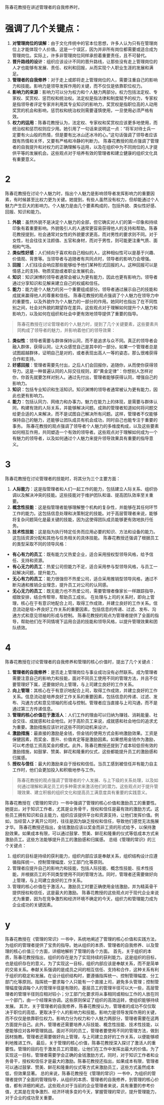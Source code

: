 陈春花教授在讲述管理者的自我修养时，
# 强调了几个关键点：
1. **对管理岗位的误解**：由于文化传统中的官本位思想，许多人认为只有在管理岗位上才能体现个人价值。这是一个误区，因为并非所有岗位都需要或适合成为管理岗位。实际上，许多非管理岗位同样承担着重要责任，且不可替代。
2. **晋升路线的设计**：组织应该设计不同的晋升路线，让那些没有走上管理岗位的人才也能够有发展、责任、权利和回报，从而实现个人职业生涯的发展和满足。
3. **管理者的自我修养**：对于走上或即将走上管理岗位的人，需要注重自己的影响力和技能。影响力是领导发挥作用的关键，而不仅仅是依靠职位权力。
4. **影响力的来源**：影响力可以分为权力和个人魅力两部分。权力包括法定权、专家权、奖赏权、惩罚权和统治权。法定权是指法律和制度赋予的权力，专家权是指领导者评定专家并利用其专业知识的影响力，奖赏权是指职位高的人动用奖赏的机会和影响，惩罚权和统治权则需要谨慎使用，一旦使用必须严格有效。
5. **权力的运用**：陈春花教授认为，法定权、专家权和奖赏权应该更多地使用，而统治权和惩罚权则应少用。她引用了一句话来说明这一点：“将军对待士兵一定要有火山般的热情，但是要有比冰山还冰冷的心。”这句话强调了领导者应该既有热情和关怀，又要有严格和冷静的判断力。
陈春花教授的观点强调了管理者的自我提升和对权力的正确理解与运用，以及在组织中为不同岗位的人才提供平等的发展机会。这些观点对于培养有效的管理者和建立健康的组织文化具有重要意义。

# 2
陈春花教授在讨论个人魅力时，指出个人魅力是影响领导者发挥影响力的重要因素，有时候甚至比权力更为关键。她提到，有些人虽然没有权力，但却能通过个人魅力产生巨大的影响力。个人魅力是由几个要素构成的，包括外貌、类似性好感、回报、知识和能力。
1. **外貌**：虽然外貌不是决定个人魅力的全部，但它确实对人们的第一印象和持续印象有着重要影响。外貌吸引人的人通常更容易获得他人的支持和帮助。陈春花教授提到，社会通常对女性的外貌要求更高，而对男性的要求则不同。对于女性，社会往往关注颜值、五官和身材，而对于男性，则可能更注重气质、面相和气场。
2. **类似性好感**：人们倾向于喜欢和自己相似的人，这种相似性可以是基于兴趣、价值观、背景等。当领导者与追随者有共同点时，领导者的影响力会增强。
3. **回报**：人们往往会响应那些能够给予他们某种形式回报的人。这种回报可以是情感上的支持、物质奖励或者职业发展机会。
4. **知识**：知识渊博的领导者通常会被认为更有能力，因此也更有影响力。领导者通过分享知识和见解来建立自己的权威和信任。
5. **能力**：能力是个人魅力的另一个重要组成部分。领导者通过展示自己的技能和成就来赢得他人的尊重和信任。
陈春花教授的观点强调了个人魅力在领导力中的重要性，以及外貌作为个人魅力的一部分的作用。她同时也指出了在不同性别之间，社会对外貌的期望存在差异。这些观点对于理解如何提升个人魅力和影响力，以及如何在组织和社会中更有效地领导提供了重要的指导。

>陈春花教授在讨论管理者的个人魅力时，提到了几个关键要素，这些要素共同构成了领导者的魅力，并影响着他们的领导效果：
1. **类似性**：领导者需要与群体保持认同，而不是追求与众不同。真正的领导者会融入群体，获得认同，让大众感觉自己是其中的一部分。如果一个管理者总是试图超越群体，证明自己是对的，或者表现出高人一等的姿态，那么很难获得合作和支持。
2. **好感回报**：管理者需要先付出，之后人们会回报你，追随你，从而使你获得领导力。这是一种普遍认同的人际交往规则，即“黄金定律”：你想别人怎样对你，你首先就要怎样对别人。通过先付出，管理者能够获得认同，增强自己的影响力。
3. **知识**：包括专业知识和生活知识。知识渊博的领导者通常被认为更有能力，因此也更有影响力。
4. **能力**：包括认同力、网络力和办事力。魅力在能力上的体现，是需要与群体认同，构建有效的人际关系，并能够解决问题。成熟的管理者知道如何将问题交给更合适的人来解决，而不是试图自己解决所有问题。这样，管理者不仅能够保持自己的魅力，还能够让团队成员有机会成功，同时自己也能专注于重要的事务。
陈春花教授的观点强调了领导者个人魅力的多维度构成，以及这些要素如何相互作用，共同塑造一个有效的领导者。这些观点对于理解如何成为一个有魅力的领导者，以及如何通过个人魅力来提升领导效果具有重要的指导意义。


# 3
陈春花教授在讨论管理者的技能时，将其分为三个主要方面：
1. **人际能力**：这是指管理者和人们一起工作的能力，包括建立人际关系、组织协调以及解决冲突的技能。这些技能对于维护团队和谐、提高团队效率至关重要。
2. **概念性技能**：这是指管理者能够理解整个机构的复杂性，并能够在其任何环节工作的能力。这包括信息处理和决策制定的技能。对于高层管理者来说，能够将复杂问题简化是最关键的技能，因为这使得团队成员能够更有效地执行任务。
3. **技术性技能**：这是指为执行特定任务而应用必要的知识、方法和设备的能力。这包括资源分配和其他与任务相关的具体技能。
陈春花教授还强调了根据员工的类型采取不同的领导风格：
- **有心有力的员工**：既有能力又热爱企业，适合采用授权型领导风格，给予信任、支持和资源。
- **有心无力的员工**：热爱公司但能力不足，适合采用参与型领导风格，与员工一起解决问题，提升能力。
- **无心有力的员工**：能力很强但不热爱公司，适合采用推销型领导风格，通过不断沟通和推销企业理念，提升员工对公司的认同感。
- **无心无力的员工**：既无能力也不热爱公司，需要管理者像家长一样跟踪指导，细致安排，结合传帮带，帮助员工成长。
在处理与上司的关系时，即向上管理，核心在于有意识地配合上司，取得工作成效，并建立良好的工作关系。信息流动是培>养良好工作关系的重要因素，包括信息的传递、过滤、发布、沟通方式和意见领袖的形成与控制。
陈春花教授的观点为管理者提供了全面的指导，帮助他们在不同情境下运用合适的技能和领导风格，以提升管理效果和团队绩效。


# 4
陈春花教授在讨论管理者的自我修养和管理的核心价值时，提出了几个关键点：
1. **管理者的自我修养**：是否走上管理岗位与事业成功没有必然联系。成为管理者需要注意自己的影响力和技能，面对不同员工使用不同的管理方法，并且不仅要管理好下属，还要做好向上管理，与上司建立良好的工作关系。
2. **向上管理**：其核心在于有意识地配合上司，取得工作成效，并建立良好的工作关系。信息流动是培养良好工作关系的重要因素，包括信息的传递、过滤、发布、沟通方式和意见领袖的形成与控制。管理者应当直接与上司沟通，而不是通过第三方传递信息。
3. **管理的核心价值在于激活人**：人们工作的理由可以归纳为赚钱、消耗能量、社会交往、成就感和社会地位。对于高阶员工来说，成就感和社会地位的追求尤为重要。激励措施应该针对这些不同的动机来设计。
4. **激励措施**：最直接的激励是金钱，但金钱的使用方式会影响激励效果。工资是保健因素，而奖金、晋升、价值肯定等是激励因素。如果想用金钱作为激励，可以考虑低工资高奖金的模式。此外，陈春花教授还提到了成本较低但有效的激励措施，如鼓掌、赞美、鲜花和隆重的仪式，这些都能提升员工的激励感和归属感。
5. **授权与信任**：最大的激励来自于授权和信任。当员工感到被信任并有能力自主工作时，他们会更加投入和积极地参与工作。
>陈春花教授的观点强调了管理者的个人发展、与上下级的关系处理，以及如何通过理解和满足员工的多种需求来激活他们的潜力。这些观点对于提升管理效果、建立积极的组织文化和提高员工满意度具有重要的实践意义。


陈春花教授在《管理的常识》一书中强调了管理的核心价值和激励员工的重要性。她提出，对于知识工作者，尤其是业务骨干，授权和信任是最有效的激励方式。这些员工拥有知识和自主能力，组织应该提供平台和资源支持，让他们发挥价值。例如，当经营人才离开公司时，往往是因为缺乏授权和信任，导致他们感觉无法施展才华。
陈春花教授还指出，金钱激励应该以奖金而非工资的形式给予，以保持激励效果。如果成本有限，可以通过鼓掌、赞美、鲜花和隆重的仪式等低成本方式来激励员工。这些方法能够提升员工的激励感和归属感。
总结《管理的常识》的三个关键点：
1. 组织的目标是持续的获利能力，组织内部应该是奉献关系，组织结构设计应遵循指挥统一、控制管理幅度、分工部门化等原则。
2. 管理者应提升自己的影响力和技能，包括人际技能、概念性技能、技术性技能，并根据员工的不同类型使用不同的管理方法。同时，管理者还需要做好向上管理，与上司建立良好的工作关系。
3. 管理的核心价值在于激活人。激励员工时要正确使用金钱激励，并为精英骨干提供授权和信任，这是最大的激励。
陈春花教授的这些观点对于现代企业来说尤为重要，因为在竞争激烈和经济环境不确定的今天，组织力和管理能力成为企业成功的关键因素。


# y
陈春花教授在《管理的常识》一书中，系统地阐述了管理的核心价值和实践方法，为组织的管理者提供了宝贵的指导。她从组织的本质、管理者的自我修养、以及管理的核心价值三个方面，详细地解析了管理的各个方面。
首先，关于组织的本质，陈春花教授指出，组织的存在是为了实现持续的获利能力。这是组织的目标，也是组织存在的意义。为了实现这一目标，组织内部应该是奉献关系，而不是简单的交易关系。奉献关系强调的是成员之间的相互信任、支持和合作，这种关系有利于组织的稳定和发展。在设计组织结构时，要遵循指挥统一、控制管理幅度、分工部门化等原则。指挥统一要求每个人只能有一个直接上司，避免多头管理；控制管理幅度强调每个人的管理半径是有限的，基层员工的管理半径可以大一些，高层管理者的管理半径则应相对较小；分工部门化要求将从事相同或相似工作的人放在同一个部门，由一个经理来协调。这些原则保证了组织的高效运转，使组织能够持续发展。
其次，关于管理者的自我修养，陈春花教授认为，管理者的成功不仅仅取决于职位的高低，更取决于个人的影响力和技能。影响力是领导发挥作用的关键，而不仅仅是依靠职位权力。影响力分为权力和个人魅力两部分，管理者需要在这两方面提升自己。此外，管理者还需要培养人际技能、概念性技能、技术性技能，以便能够应对各种管理挑战。面对不同的员工，管理者要使用不同的管理方法，做到因材施教。管理者还需要做好向上管理，与上司建立良好的工作关系，以便能够顺利地推进工作。
最后，关于管理的核心价值，陈春花教授深入探讨了激活人的重要性。管理的目的在于激发员工的潜能，让他们在工作中发挥出最大的价值。为了实现这一目标，管理者需要学会正确的金钱激励方式，同时，对于知识工作者和业务骨干，授权和信任才是最大的激励。陈春花教授还指出，如果成本有限，管理者可以通过鼓掌、赞美、鲜花和隆重的仪式等方式来激励员工，这些方式虽然成本低，但效果显著。
总的来说，陈春花教授在《管理的常识》一书中，为组织的管理者提供了全面的管理指导，从组织的本质、管理者的自我修养，到管理的核心价值，都有详细的阐述。这些观点对于当前的企业管理者来说，具有重要的参考价值，尤其是在竞争激烈、经济环境多变的今天，掌握管理的常识，提升管理能力，对于企业的成功至关重要。
